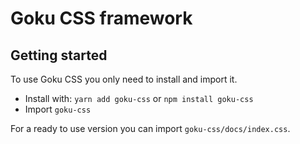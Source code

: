 # Goku CSS framework

## Getting started

To use Goku CSS you only need to install and import it.

- Install with: `yarn add goku-css` or `npm install goku-css`
- Import `goku-css`

For a ready to use version you can import `goku-css/docs/index.css`.
